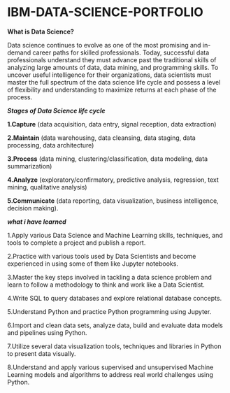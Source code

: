 # IBM-DATA-SCIENCE-PORTFOLIO

****What is Data Science?****

Data science continues to evolve as one of the most promising and in-demand career paths for skilled professionals. Today, successful data professionals understand they must advance past the traditional skills of analyzing large amounts of data, data mining, and programming skills. To uncover useful intelligence for their organizations, data scientists must master the full spectrum of the data science life cycle and possess a level of flexibility and understanding to maximize returns at each phase of the process.

**_**Stages of Data Science life cycle**_**

**1.Capture** (data acquisition, data entry, signal reception, data extraction)

**2.Maintain** (data warehousing, data cleansing, data staging, data processing, data architecture)

**3.Process** (data mining, clustering/classification, data modeling, data summarization)

**4.Analyze** (exploratory/confirmatory, predictive analysis, regression, text mining, qualitative analysis) 

**5.Communicate** (data reporting, data visualization, business intelligence, decision making).

***what i have learned***

1.Apply various Data Science and Machine Learning skills, techniques, and tools to complete a project and publish a report.

2.Practice with various tools used by Data Scientists and become experienced in using some of them like Jupyter notebooks.

3.Master the key steps involved in tackling a data science problem and learn to follow a methodology to think and work like a Data Scientist.

4.Write SQL to query databases and explore relational database concepts.

5.Understand Python and practice Python programming using Jupyter.

6.Import and clean data sets, analyze data, build and evaluate data models and pipelines using Python.

7.Utilize several data visualization tools, techniques and libraries in Python to present data visually.

8.Understand and apply various supervised and unsupervised Machine Learning models and algorithms to address real world challenges using Python.


